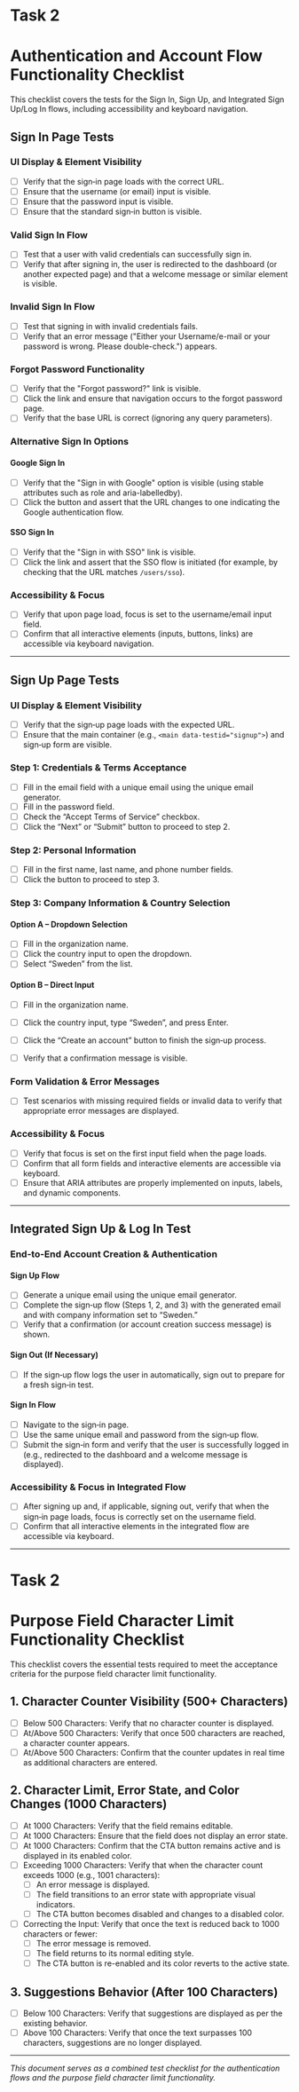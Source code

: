 # Task 2
# Authentication and Account Flow Functionality Checklist

This checklist covers the tests for the Sign In, Sign Up, and Integrated Sign Up/Log In flows, including accessibility and keyboard navigation.

## Sign In Page Tests

### UI Display & Element Visibility
- [ ] Verify that the sign‑in page loads with the correct URL.
- [ ] Ensure that the username (or email) input is visible.
- [ ] Ensure that the password input is visible.
- [ ] Ensure that the standard sign‑in button is visible.

### Valid Sign In Flow
- [ ] Test that a user with valid credentials can successfully sign in.
- [ ] Verify that after signing in, the user is redirected to the dashboard (or another expected page) and that a welcome message or similar element is visible.

### Invalid Sign In Flow
- [ ] Test that signing in with invalid credentials fails.
- [ ] Verify that an error message ("Either your Username/e-mail or your password is wrong. Please double-check.") appears.

### Forgot Password Functionality
- [ ] Verify that the "Forgot password?" link is visible.
- [ ] Click the link and ensure that navigation occurs to the forgot password page.
- [ ] Verify that the base URL is correct (ignoring any query parameters).

### Alternative Sign In Options

#### Google Sign In
- [ ] Verify that the "Sign in with Google" option is visible (using stable attributes such as role and aria-labelledby).
- [ ] Click the button and assert that the URL changes to one indicating the Google authentication flow.

#### SSO Sign In
- [ ] Verify that the "Sign in with SSO" link is visible.
- [ ] Click the link and assert that the SSO flow is initiated (for example, by checking that the URL matches `/users/sso`).

### Accessibility & Focus
- [ ] Verify that upon page load, focus is set to the username/email input field.
- [ ] Confirm that all interactive elements (inputs, buttons, links) are accessible via keyboard navigation.

---

## Sign Up Page Tests

### UI Display & Element Visibility
- [ ] Verify that the sign‑up page loads with the expected URL.
- [ ] Ensure that the main container (e.g., `<main data-testid="signup">`) and sign‑up form are visible.

### Step 1: Credentials & Terms Acceptance
- [ ] Fill in the email field with a unique email using the unique email generator.
- [ ] Fill in the password field.
- [ ] Check the “Accept Terms of Service” checkbox.
- [ ] Click the “Next” or “Submit” button to proceed to step 2.

### Step 2: Personal Information
- [ ] Fill in the first name, last name, and phone number fields.
- [ ] Click the button to proceed to step 3.

### Step 3: Company Information & Country Selection

#### Option A – Dropdown Selection
- [ ] Fill in the organization name.
- [ ] Click the country input to open the dropdown.
- [ ] Select “Sweden” from the list.

#### Option B – Direct Input
- [ ] Fill in the organization name.
- [ ] Click the country input, type “Sweden”, and press Enter.

- [ ] Click the “Create an account” button to finish the sign‑up process.
- [ ] Verify that a confirmation message is visible.

### Form Validation & Error Messages
- [ ] Test scenarios with missing required fields or invalid data to verify that appropriate error messages are displayed.

### Accessibility & Focus
- [ ] Verify that focus is set on the first input field when the page loads.
- [ ] Confirm that all form fields and interactive elements are accessible via keyboard.
- [ ] Ensure that ARIA attributes are properly implemented on inputs, labels, and dynamic components.

---

## Integrated Sign Up & Log In Test

### End-to-End Account Creation & Authentication

#### Sign Up Flow
- [ ] Generate a unique email using the unique email generator.
- [ ] Complete the sign‑up flow (Steps 1, 2, and 3) with the generated email and with company information set to “Sweden.”
- [ ] Verify that a confirmation (or account creation success message) is shown.

#### Sign Out (If Necessary)
- [ ] If the sign‑up flow logs the user in automatically, sign out to prepare for a fresh sign‑in test.

#### Sign In Flow
- [ ] Navigate to the sign‑in page.
- [ ] Use the same unique email and password from the sign‑up flow.
- [ ] Submit the sign‑in form and verify that the user is successfully logged in (e.g., redirected to the dashboard and a welcome message is displayed).

### Accessibility & Focus in Integrated Flow
- [ ] After signing up and, if applicable, signing out, verify that when the sign‑in page loads, focus is correctly set on the username field.
- [ ] Confirm that all interactive elements in the integrated flow are accessible via keyboard.

---

# Task 2  
# Purpose Field Character Limit Functionality Checklist

This checklist covers the essential tests required to meet the acceptance criteria for the purpose field character limit functionality.

## 1. Character Counter Visibility (500+ Characters)
- [ ] Below 500 Characters: Verify that no character counter is displayed.
- [ ] At/Above 500 Characters: Verify that once 500 characters are reached, a character counter appears.
- [ ] At/Above 500 Characters: Confirm that the counter updates in real time as additional characters are entered.

## 2. Character Limit, Error State, and Color Changes (1000 Characters)
- [ ] At 1000 Characters: Verify that the field remains editable.
- [ ] At 1000 Characters: Ensure that the field does not display an error state.
- [ ] At 1000 Characters: Confirm that the CTA button remains active and is displayed in its enabled color.
- [ ] Exceeding 1000 Characters: Verify that when the character count exceeds 1000 (e.g., 1001 characters):
  - [ ] An error message is displayed.
  - [ ] The field transitions to an error state with appropriate visual indicators.
  - [ ] The CTA button becomes disabled and changes to a disabled color.
- [ ] Correcting the Input: Verify that once the text is reduced back to 1000 characters or fewer:
  - [ ] The error message is removed.
  - [ ] The field returns to its normal editing style.
  - [ ] The CTA button is re-enabled and its color reverts to the active state.

## 3. Suggestions Behavior (After 100 Characters)
- [ ] Below 100 Characters: Verify that suggestions are displayed as per the existing behavior.
- [ ] Above 100 Characters: Verify that once the text surpasses 100 characters, suggestions are no longer displayed.

---

*This document serves as a combined test checklist for the authentication flows and the purpose field character limit functionality.*
